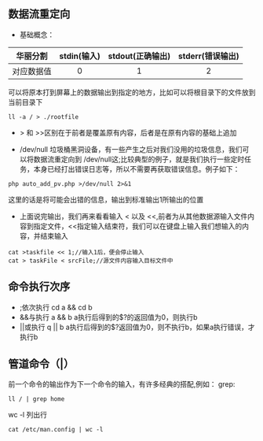 ## 数据流重定向
* 基础概念：

|华丽分割|stdin(输入)|stdout(正确输出)|stderr(错误输出)|
|:----:|:----:|:----:|:----:|
|对应数据值|0|1|2|

可以将原本打到屏幕上的数据输出到指定的地方，比如可以将根目录下的文件放到当前目录下
~~~
ll -a / > ./rootfile
~~~

* \> 和 >>区别在于前者是覆盖原有内容，后者是在原有内容的基础上追加

* /dev/null 垃圾桶黑洞设备，有一些产生之后对我们没用的垃圾信息，我们可以将数据流重定向到 /dev/null这;比较典型的例子，就是我们执行一些定时任务，本身已经打出错误日志等，所以不需要再获取错误信息。例子如下：

~~~
php auto_add_pv.php >/dev/null 2>&1 
~~~

这里的话是将可能会出错的信息，输出到标准输出1所输出的位置

* 上面说完输出，我们再来看看输入 < 以及 <<,前者为从其他数据源输入文件内容到指定文件，<<指定输入结束符，我们可以在键盘上输入我们想输入的内容，并结束输入

~~~
cat >taskfile << 1;//输入1后，便会停止输入
cat > taskFile < srcFile;//源文件内容输入目标文件中
~~~

## 命令执行次序
* ;依次执行 cd a && cd b
* &&与执行 a && b   a执行后得到的$?的返回值为0，则执行b
* ||或执行 q || b   a执行后得到的$?返回值为0，则不执行b，如果a执行错误，才执行b

## 管道命令（|）
前一个命令的输出作为下一个命令的输入，有许多经典的搭配,例如：
grep:
~~~
ll / | grep home
~~~
wc -l 列出行
~~~
cat /etc/man.config | wc -l
~~~

<link rel="stylesheet" href="D:\imp\github\highlight.js\src\styles\darcula.css">
<script src="D:\imp\github\highlight.js\src\highlight.js"></script>
<script src="http://yandex.st/highlightjs/8.0/highlight.min.js"></script>
<script src="http://lib.sinaapp.com/js/jquery/1.9.1/jquery-1.9.1.min.js"></script>
<script>hljs.initHighlightingOnLoad();</script>
